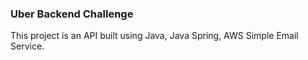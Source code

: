 ### Uber Backend Challenge


This project is an API built using Java, Java Spring, AWS Simple Email Service.
